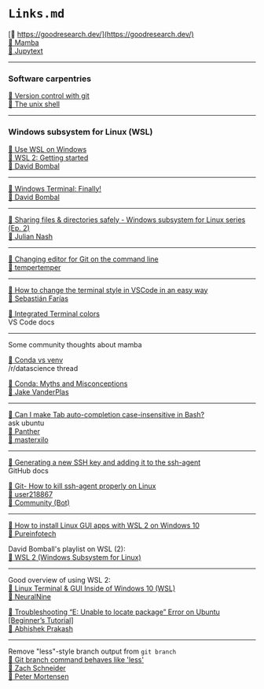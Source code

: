 # `Links.md`

[🔗 https://goodresearch.dev/](https://goodresearch.dev/)  
[🔗 Mamba](https://mamba.readthedocs.io/en/latest/)  
[🔗 Jupytext](https://github.com/mwouts/jupytext)

---

### Software carpentries

[🔗 Version control with git](https://swcarpentry.github.io/git-novice/)  
[🔗 The unix shell](https://swcarpentry.github.io/shell-novice/)

---

### Windows subsystem for Linux (WSL)

[🔗 Use WSL on Windows](https://goodresearch.dev/tools.html#wsl)  
[🎥 WSL 2: Getting started](https://www.youtube.com/watch?v=_fntjriRe48)  
[👤 David Bombal](https://www.youtube.com/channel/UCP7WmQ_U4GB3K51Od9QvM0w)

---

[🔗 Windows Terminal: Finally!](https://www.youtube.com/watch?v=uWNpXOT-Zbo)  
[👤 David Bombal](https://www.youtube.com/channel/UCP7WmQ_U4GB3K51Od9QvM0w)

---

[🔗 Sharing files & directories safely - Windows subsystem for Linux series (Ep. 2)](https://www.youtube.com/watch?v=3rUuR_YDEDk)  
[👤 Julian Nash](https://www.youtube.com/channel/UC5_oFcBFlawLcFCBmU7oNZA)

---

[👥 Changing editor for Git on the command line](https://www.tempertemper.net/blog/changing-editor-for-git-on-the-command-line)  
[👤 tempertemper](https://www.tempertemper.net/about)

---

[👥 How to change the terminal style in VSCode in an easy way ](https://dev.to/sfarias051/how-to-change-the-terminal-style-in-vscode-in-an-easy-way-5139)  
[👤 Sebastián Farías](https://dev.to/sfarias051)

[📝 Integrated Terminal colors](https://code.visualstudio.com/api/references/theme-color#integrated-terminal-colors)  
VS Code docs

---

Some community thoughts about mamba

[👥 Conda vs venv](https://old.reddit.com/r/datascience/comments/rapwvc/conda_vs_venv/)  
/r/datascience thread

[👥 Conda: Myths and Misconceptions](https://jakevdp.github.io/blog/2016/08/25/conda-myths-and-misconceptions/)  
[👤 Jake VanderPlas](https://jakevdp.github.io/pages/about.html)

---

[👥 Can I make Tab auto-completion case-insensitive in Bash?](https://askubuntu.com/a/87066)  
ask ubuntu  
[👤 Panther](https://askubuntu.com/users/35795/panther)  
[👤 masterxilo](https://askubuntu.com/users/521770/masterxilo)

---

[📝 Generating a new SSH key and adding it to the ssh-agent](https://docs.github.com/en/authentication/connecting-to-github-with-ssh/generating-a-new-ssh-key-and-adding-it-to-the-ssh-agent)  
GitHub docs

[🥞 Git- How to kill ssh-agent properly on Linux](https://stackoverflow.com/a/65596407)  
[👤 user218867](https://stackoverflow.com/users/1568658/user218867)  
[👤 Community (Bot)](https://stackoverflow.com/users/-1/community)

---

[🎥 How to install Linux GUI apps with WSL 2 on Windows 10](https://www.youtube.com/watch?v=DooJlOPpNTI)  
[👤 Pureinfotech](https://www.youtube.com/c/Pureinfotech)

David Bomball's playlist on WSL (2):  
[🎥 WSL 2 (Windows Subsystem for Linux)](https://www.youtube.com/playlist?list=PLhfrWIlLOoKNMHhB39bh3XBpoLxV3f0V9)

---

Good overview of using WSL 2:  
[🎥 Linux Terminal & GUI Inside of Windows 10 (WSL)](https://www.youtube.com/watch?v=qYlgUDKKK5A)  
[👤 NeuralNine](https://www.youtube.com/channel/UC8wZnXYK_CGKlBcZp-GxYPA)

[👥 Troubleshooting “E: Unable to locate package” Error on Ubuntu [Beginner’s Tutorial]](https://itsfoss.com/unable-to-locate-package-error-ubuntu/)  
[👤 Abhishek Prakash](https://itsfoss.com/author/abhishek/)

---

Remove "less"-style branch output from `git branch`  
[🥞 Git branch command behaves like 'less'](https://stackoverflow.com/a/48370253)  
[👤 Zach Schneider](https://stackoverflow.com/users/2514383/zach-schneider)  
[👤 Peter Mortensen](https://stackoverflow.com/users/63550/peter-mortensen)

